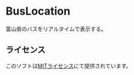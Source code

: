 # BusLocation
富山県のバスをリアルタイムで表示する。


## ライセンス
このソフトは[MITライセンス](https://github.com/LemniscaterN/BusLocation/blob/main/LICENSE)にて提供されています。
